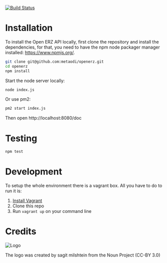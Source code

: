 [![Build Status](https://travis-ci.org/metaodi/openerz.svg?branch=master)](https://travis-ci.org/metaodi/openerz)

Installation
============
To install the Open ERZ API locally, first clone the repository and install the dependencies, for that, you need to have the npm node packager manager installed: https://www.npmjs.org/.

```bash
git clone git@github.com:metaodi/openerz.git
cd openerz
npm install
```

Start the node server locally:
```bash
node index.js
```

Or use pm2:
```bash
pm2 start index.js
```

Then open http://localhost:8080/doc

Testing
=======

```bash
npm test
```

Development
===========

To setup the whole environment there is a vagrant box. All you have to do to run it is:

1. [Install Vagrant](https://www.vagrantup.com/)
2. Clone this repo
3. Run `vagrant up` on your command line

Credits
=======

![Logo](https://raw.githubusercontent.com/metaodi/openerz/master/public/logo.png)

The logo was created by sagit milshtein from the Noun Project (CC-BY 3.0)
